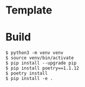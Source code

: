 Template
===


# Build

```shell
$ python3 -m venv venv
$ source venv/bin/activate
$ pip install --upgrade pip
$ pip install poetry==1.1.12
$ poetry install
$ pip install -e .
```
